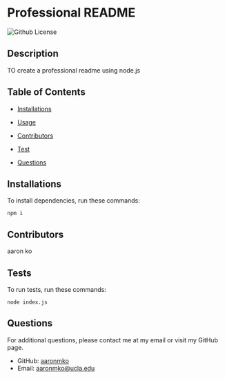 # Professional README
  ![Github License](https://img.shields.io/badge/license-MIT-yellowgreen.svg)

## Description 

  TO create a professional readme using node.js

  ## Table of Contents 

  * [Installations](#installations)

  * [Usage](#usage)
  
  * [Contributors](#contributors)

  * [Test](#tests)

  * [Questions](#questions)
  
  ## Installations

  To install dependencies, run these commands:

  ```
  npm i
  ```

  ## Contributors

  aaron ko

  ## Tests

  To run tests, run these commands:

  ```
  node index.js
  ```

  ## Questions

  For additional questions, please contact me at my email or visit my GitHub page.

  - GitHub: [aaronmko](https://github.com/aaronmko/)
  - Email:  aaronmko@ucla.edu
  